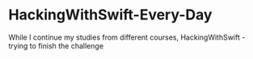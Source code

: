 # HackingWithSwift-Every-Day
While I continue my studies from different courses, HackingWithSwift - trying to finish the challenge
